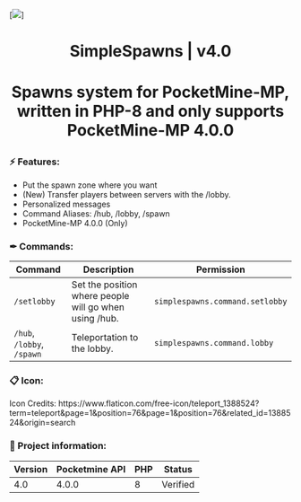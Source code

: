 [![](https://poggit.pmmp.io/shield.state/SimpleSpawns)]

<div align="center">
<h1>SimpleSpawns | v4.0<h1>
<p>Spawns system for PocketMine-MP, written in PHP-8 and only supports PocketMine-MP 4.0.0</p>
</div>

<h3>⚡ Features:</h3>
<ul>
<li>Put the spawn zone where you want</li>
<li>(New) Transfer players between servers with the /lobby.</li>
<li>Personalized messages</li>
<li>Command Aliases: /hub, /lobby, /spawn</li>
<li>PocketMine-MP 4.0.0 (Only)</li>
</ul>

### ✒ Commands:
| Command | Description | Permission                      |
| --- | --- |---------------------------------|
| `/setlobby` | Set the position where people will go when using /hub. | `simplespawns.command.setlobby` |
| `/hub`, `/lobby`, `/spawn` | Teleportation to the lobby. | `simplespawns.command.lobby`    |

### 📋 Icon:
<p>Icon Credits: https://www.flaticon.com/free-icon/teleport_1388524?term=teleport&page=1&position=76&page=1&position=76&related_id=1388524&origin=search</p>

### 📖 Project information:
| Version | Pocketmine API | PHP | Status |
|---------|---|---|---|
| 4.0     | 4.0.0 | 8 | Verified |
